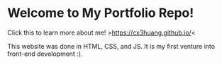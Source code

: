 # Welcome to My Portfolio Repo! 
Click this to learn more about me! >https://cx3huang.github.io/<

This website was done in HTML, CSS, and JS. It is my first venture into front-end development :).
